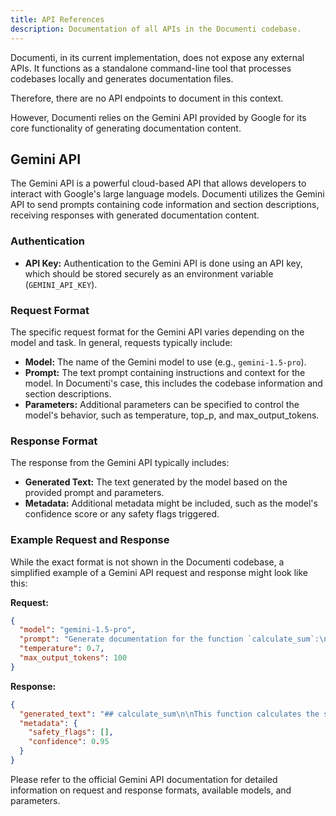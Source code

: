 ```yaml
---
title: API References
description: Documentation of all APIs in the Documenti codebase.
---
```


Documenti, in its current implementation, does not expose any external APIs. It functions as a standalone command-line tool that processes codebases locally and generates documentation files. 

Therefore, there are no API endpoints to document in this context. 

However, Documenti relies on the Gemini API provided by Google for its core functionality of generating documentation content. 

## Gemini API

The Gemini API is a powerful cloud-based API that allows developers to interact with Google's large language models. Documenti utilizes the Gemini API to send prompts containing code information and section descriptions, receiving responses with generated documentation content.

### Authentication

- **API Key:** Authentication to the Gemini API is done using an API key, which should be stored securely as an environment variable (`GEMINI_API_KEY`).

### Request Format

The specific request format for the Gemini API varies depending on the model and task. In general, requests typically include:

- **Model:** The name of the Gemini model to use (e.g., `gemini-1.5-pro`).
- **Prompt:** The text prompt containing instructions and context for the model. In Documenti's case, this includes the codebase information and section descriptions.
- **Parameters:** Additional parameters can be specified to control the model's behavior, such as temperature, top_p, and max_output_tokens.

### Response Format

The response from the Gemini API typically includes:

- **Generated Text:** The text generated by the model based on the provided prompt and parameters.
- **Metadata:** Additional metadata might be included, such as the model's confidence score or any safety flags triggered.

### Example Request and Response

While the exact format is not shown in the Documenti codebase, a simplified example of a Gemini API request and response might look like this:

**Request:**

```json
{
  "model": "gemini-1.5-pro",
  "prompt": "Generate documentation for the function `calculate_sum`:\n\n```python\ndef calculate_sum(a, b):\n  \"\"\"Calculates the sum of two numbers.\"\"\"\n  return a + b\n```",
  "temperature": 0.7,
  "max_output_tokens": 100
}
```

**Response:**

```json
{
  "generated_text": "## calculate_sum\n\nThis function calculates the sum of two numbers.\n\n**Parameters:**\n\n- `a`: The first number.\n- `b`: The second number.\n\n**Returns:**\n\nThe sum of `a` and `b`.",
  "metadata": {
    "safety_flags": [],
    "confidence": 0.95
  }
}
```

Please refer to the official Gemini API documentation for detailed information on request and response formats, available models, and parameters. 
